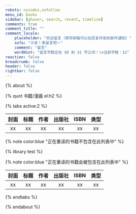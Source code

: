```yaml
---
robots: noindex,nofollow
menu_id: books
sidebar: [ghuser, search, recent, timeline]
comments: true
comment_title: ""
comment_locale:
    placeholder: "欢迎留言（填写邮箱可以在回复时收到邮件通知）"
    sofa: "沙发！来留言吧～"
    comment: "留言"
    wordHint: "留言字数应在 $0 到 $1 字之间！\n当前字数：$2"
reaction: false
breadcrumb: false
header: false
rightbar: false
---
```


{% about %}

{% quot 书籍/漫画 el:h2 %}

{% tabs active:2 %}

<!-- tab 想读 -->

| 封面 | 标题 | 作者 | 出版社 | ISBN | 类型  |
|:----:|:----:|:----:|:------:| :--: | :---: |
|  xx  |  xx  |  xx  |   xx   |  xx  |  xx   |

<!-- tab 在读 -->

{% note color:blue "正在重读的书籍不包含在此列表中" %}

{% library test %}

<!-- tab 已读 -->

{% note color:blue "正在重读的书籍会被包含在此列表中" %}

| 封面 | 标题 | 作者 | 出版社 | ISBN | 类型  |
|:----:|:----:|:----:|:------:| :--: | :---: |
|  xx  |  xx  |  xx  |   xx   |  xx  |  xx   |

{% endtabs %}

{% endabout %}
